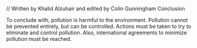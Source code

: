 // Written by Khalid Alzuhair and edited by Colin Gunningham
Conclusion

To conclude with, pollution is harmful to the environment. Pollution cannot be prevented entirely, but can be controlled. Actions must be taken to try to eliminate and control pollution. Also, international agreements to minimize pollution must be reached. 
